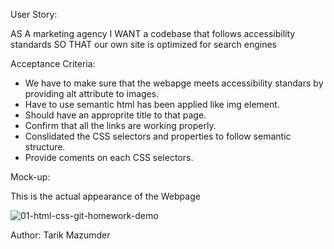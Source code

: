 

User Story:

AS A marketing agency
I WANT a codebase that follows accessibility standards
SO THAT our own site is optimized for search engines


Acceptance Criteria:

* We have to make sure that the webapge meets accessibility standars by providing alt attribute to images.
* Have to use semantic html has been applied like img element.
* Should have an approprite title to that page.
* Confirm that all the links are working properly.
* Conslidated the CSS selectors and properties to follow semantic structure.
* Provide coments on each CSS selectors.


Mock-up:

This is the actual appearance of the Webpage

![01-html-css-git-homework-demo](https://user-images.githubusercontent.com/100929008/170471094-a1bb746e-9c6b-45fb-9e12-a4c13e3c5fc1.png)


Author: Tarik Mazumder
